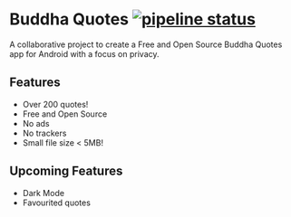 # Buddha Quotes [![pipeline status](https://gitlab.com/bandev/buddha-quotes/badges/master/pipeline.svg)](https://gitlab.com/bandev/buddha-quotes/-/commits/master)

A collaborative project to create a Free and Open Source Buddha Quotes app for Android with a focus on privacy.

## Features

- Over 200 quotes!
- Free and Open Source
- No ads
- No trackers
- Small file size < 5MB!

## Upcoming Features

- Dark Mode
- Favourited quotes